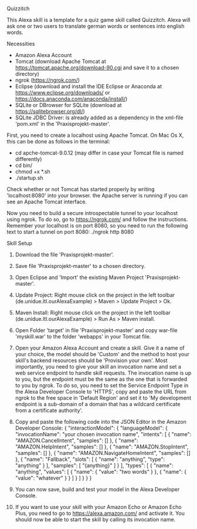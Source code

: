 Quizzitch

This Alexa skill is a template for a quiz game skill called Quizzitch. Alexa will ask one or two users to translate german words or sentences into english words.

Necessities

- Amazon Alexa Account
- Tomcat (download Apache Tomcat at https://tomcat.apache.org/download-90.cgi and save it to a chosen directory)
- ngrok (https://ngrok.com/)
- Eclipse (download and install the IDE Eclipse or Anaconda at https://www.eclipse.org/downloads/ or https://docs.anaconda.com/anaconda/install/)
- SQLite or DBrowser for SQLite (download at https://sqlitebrowser.org/dl/)
- SQLite JDBC Driver: is already added as a dependency in the xml-file 'pom.xml' in the 'Praxisprojekt-master'.

First, you need to create a localhost using Apache Tomcat. On Mac Os X, this can be done as follows in the terminal:

- cd apche-tomcat-9.0.12 (may differ in case your Tomcat file is named differently)
- cd bin/
- chmod +x *.sh
- ./startup.sh

Check whether or not Tomcat has started properly by writing 'localhost:8080' into your browser. the Apache server is running if you can see an Apache Tomcat interface.

Now you need to build a secure introspectable tunnel to your localhost using ngrok. To do so, go to https://ngrok.com/ and follow the instructions. Remember your localhost is on port 8080, so you need to run the following text to start a tunnel on port 8080: ./ngrok http 8080

Skill Setup

1. Download the file 'Praxisprojekt-master'.
2. Save file 'Praxisprojekt-master' to a chosen directory.
3. Open Eclipse and 'Import' the existing Maven Project 'Praxisprojekt-master'.
4. Update Project: Right mouse click on the project in the left toolbar (de.unidue.ltl.ourAlexaExample) > Maven > Update Project > Ok.
5. Maven Install: Right mouse click on the project in the left toolbar (de.unidue.ltl.ourAlexaExample) > Run As > Maven install.
6. Open Folder 'target' in file 'Praxisprojekt-master' and copy war-file 'myskill.war' to the folder 'webapps' in your Tomcat file.
7. Open your Amazon Alexa Account and create a skill. Give it a name of your choice, the model should be 'Custom' and the method to host your skill's backend resources should be 'Provision your own'. Most importantly, you need to give your skill an invocation name and set a web service endpoint to handle skill requests. The invocation name is up to you, but the endpoint must be the same as the one that is forwarded to you by ngrok. To do so, you need to set the Service Endpoint Type in the Alexa Developer Console to 'HTTPS', copy and paste the URL from ngrok to the free space in 'Default Region' and set it to 'My development endpoint is a sub-domain of a domain that has a wildcard certificate from a certificate authority'.

8. Copy and paste the following code into the JSON Editor in the Amazon Developer Console:
{ "interactionModel": { "languageModel": { "invocationName": "your chosen invocation name", "intents": [ { "name": "AMAZON.CancelIntent", "samples": [] }, { "name": "AMAZON.HelpIntent", "samples": [] }, { "name": "AMAZON.StopIntent", "samples": [] }, { "name": "AMAZON.NavigateHomeIntent", "samples": [] }, { "name": "Fallback", "slots": [ { "name": "anything", "type": "anything" } ], "samples": [ "{anything}" ] } ], "types": [ { "name": "anything", "values": [ { "name": { "value": "two words" } }, { "name": { "value": "whatever" } } ] } ] } } }

9. You can now save, build and test your model in the Alexa Developer Console.
10. If you want to use your skill with your Amazon Echo or Amazon Echo Plus, you need to go to https://alexa.amazon.com/ and activate it. You should now be able to start the skill by calling its invocation name.
